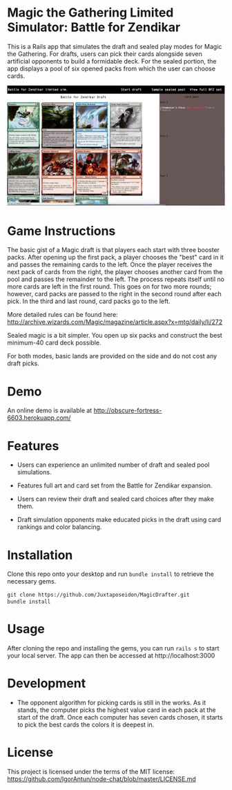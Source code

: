 # Magic the Gathering Limited Simulator: Battle for Zendikar

This is a Rails app that simulates the draft and sealed play modes for Magic the Gathering. For drafts, users can pick their cards alongside seven artificial opponents to build a formidable deck. For the sealed portion, the app displays a pool of six opened packs from which the user can choose cards.

![Draftscreen](/app/assets/images/mtgdrafter.png)

# Game Instructions

The basic gist of a Magic draft is that players each start with three booster packs. After opening up the first pack, a player chooses the "best" card in it and passes the remaining cards to the left. Once the player receives the next pack of cards from the right, the player chooses another card from the pool and passes the remainder to the left. The process repeats itself until no more cards are left in the first round. This goes on for two more rounds; however, card packs are passed to the right in the second round after each pick. In the third and last round, card packs go to the left.

More detailed rules can be found here: http://archive.wizards.com/Magic/magazine/article.aspx?x=mtg/daily/li/272

Sealed magic is a bit simpler. You open up six packs and construct the best minimum-40 card deck possible.

For both modes, basic lands are provided on the side and do not cost any draft picks.

# Demo

An online demo is available at http://obscure-fortress-6603.herokuapp.com/

# Features

* Users can experience an unlimited number of draft and sealed pool simulations.

* Features full art and card set from the Battle for Zendikar expansion.

* Users can review their draft and sealed card choices after they make them.

* Draft simulation opponents make educated picks in the draft using card rankings and color balancing.

# Installation

Clone this repo onto your desktop and run `bundle install` to retrieve the necessary gems.

  ```
  git clone https://github.com/Juxtaposeidon/MagicDrafter.git
  bundle install
  ```

# Usage

After cloning the repo and installing the gems, you can run `rails s` to start your local server. The app can then be accessed at http://localhost:3000

# Development

* The opponent algorithm for picking cards is still in the works. As it stands, the computer picks the highest value card in each pack at the start of the draft. Once each computer has seven cards chosen, it starts to pick the best cards the colors it is deepest in.

# License

This project is licensed under the terms of the MIT license: https://github.com/IgorAntun/node-chat/blob/master/LICENSE.md

